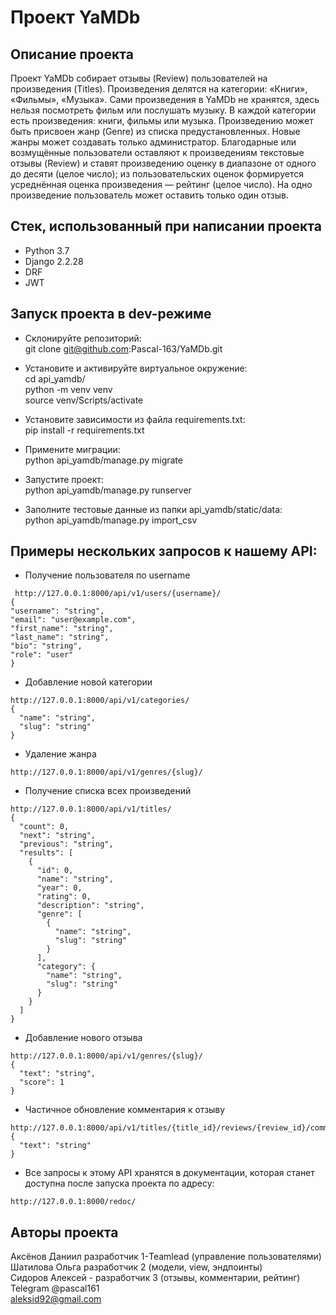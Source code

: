 # Проект YaMDb

## Описание проекта
Проект YaMDb собирает отзывы (Review) пользователей на произведения (Titles). Произведения делятся на категории: «Книги», «Фильмы», «Музыка».
Сами произведения в YaMDb не хранятся, здесь нельзя посмотреть фильм или послушать музыку. В каждой категории есть произведения: книги, фильмы или музыка. Произведению может быть присвоен жанр (Genre) из списка предустановленных. Новые жанры может создавать только администратор.
Благодарные или возмущённые пользователи оставляют к произведениям текстовые отзывы (Review) и ставят произведению оценку в диапазоне от одного до десяти (целое число); из пользовательских оценок формируется усреднённая оценка произведения — рейтинг (целое число). На одно произведение пользователь может оставить только один отзыв.

## Стек, использованный при написании проекта
- Python 3.7
- Django 2.2.28
- DRF
- JWT

## Запуск проекта в dev-режиме
- Склонируйте репозиторий:   
git clone git@github.com:Pascal-163/YaMDb.git

- Установите и активируйте виртуальное окружение:   
cd api_yamdb/   
python -m venv venv   
source venv/Scripts/activate   

- Установите зависимости из файла requirements.txt:   
pip install -r requirements.txt

- Примените миграции:   
python api_yamdb/manage.py migrate

- Запустите проект:   
python api_yamdb/manage.py runserver

- Заполните тестовые данные из папки api_yamdb/static/data:   
python api_yamdb/manage.py import_csv

## Примеры нескольких запросов к нашему API:

- Получение пользователя по username

````
 http://127.0.0.1:8000/api/v1/users/{username}/
{
"username": "string",
"email": "user@example.com",
"first_name": "string",
"last_name": "string",
"bio": "string",
"role": "user"
}
````

- Добавление новой категории
````
http://127.0.0.1:8000/api/v1/categories/
{
  "name": "string",
  "slug": "string"
}
````
- Удаление жанра
````
http://127.0.0.1:8000/api/v1/genres/{slug}/
````
- Получение списка всех произведений
````
http://127.0.0.1:8000/api/v1/titles/
{
  "count": 0,
  "next": "string",
  "previous": "string",
  "results": [
    {
      "id": 0,
      "name": "string",
      "year": 0,
      "rating": 0,
      "description": "string",
      "genre": [
        {
          "name": "string",
          "slug": "string"
        }
      ],
      "category": {
        "name": "string",
        "slug": "string"
      }
    }
  ]
}
````
- Добавление нового отзыва
````
http://127.0.0.1:8000/api/v1/genres/{slug}/
{
  "text": "string",
  "score": 1
}
````
- Частичное обновление комментария к отзыву
````
http://127.0.0.1:8000/api/v1/titles/{title_id}/reviews/{review_id}/comments/{comment_id}/
{
  "text": "string"
}
````
- Все запросы к этому API хранятся в документации, которая станет доступна после запуска проекта по адресу:
````
http://127.0.0.1:8000/redoc/
````

## Авторы проекта
Аксёнов Даниил разработчик 1-Teamlead (управление пользователями)   
Шатилова Ольга разработчик 2 (модели, view, эндпоинты)   
Сидоров Алексей - разработчик 3 (отзывы, комментарии, рейтинг)    
Telegram @pascal161   
aleksid92@gmail.com
